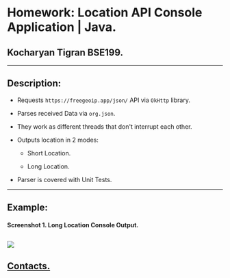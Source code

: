 # Homework: Location API Console Application | Java.
## Kocharyan Tigran BSE199.
---

## Description:


* Requests `https://freegeoip.app/json/` API via `OkHttp` library. 


* Parses received Data via `org.json`.


* They work as different threads that don't interrupt each other.


* Outputs location in 2 modes:
    + Short Location.
    
    + Long Location.
    
    
* Parser is covered with Unit Tests.
---

## Example:
#### Screenshot 1. Long Location Console Output.
![](https://sun9-64.userapi.com/impg/_uOLPyMPy3x4lFsMGP5xOqOxicNA0Pi2QPjv9g/nClr9sqDn7E.jpg?size=1268x123&quality=96&proxy=1&sign=16d758175cf0e1df7ec9c815e7aa1af7&type=album)
---

## [Contacts.](https://vk.com/k_tigran)
